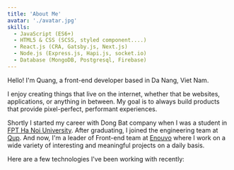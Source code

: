 ```yaml
---
title: 'About Me'
avatar: './avatar.jpg'
skills:
  - JavaScript (ES6+)
  - HTML5 & CSS (SCSS, styled component....)
  - React.js (CRA, Gatsby.js, Next.js)
  - Node.js (Express.js, Hapi.js, socket.io)
  - Database (MongoDB, Postgresql, Firebase)
---
```


Hello! I'm Quang, a front-end developer based in Da Nang, Viet Nam.

I enjoy creating things that live on the internet, whether that be websites, applications, or anything in between. My goal is to always build products that provide pixel-perfect, performant experiences.

Shortly I started my career with Dong Bat company when I was a student in [FPT Ha Noi University](http://www.fpt.edu.vn/). After graduating, I joined the engineering team at [Qup](https://www.qupworld.com/). And now, I'm a leader of Front-end team at [Enouvo](https://enouvo.com/) where I work on a wide variety of interesting and meaningful projects on a daily basis.

Here are a few technologies I've been working with recently:
